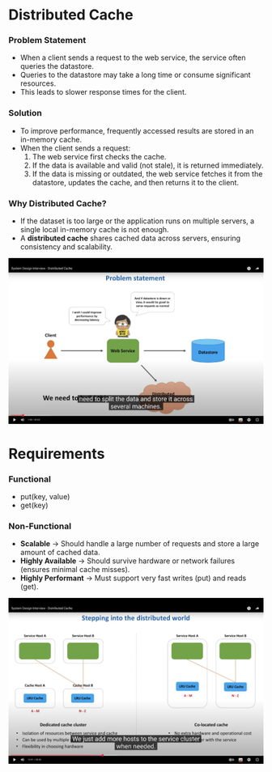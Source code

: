 # Distributed Cache

### Problem Statement
- When a client sends a request to the web service, the service often queries the datastore.
- Queries to the datastore may take a long time or consume significant resources.
- This leads to slower response times for the client.

### Solution
- To improve performance, frequently accessed results are stored in an in-memory cache.
- When the client sends a request:
    1. The web service first checks the cache.
    2. If the data is available and valid (not stale), it is returned immediately.
    3. If the data is missing or outdated, the web service fetches it from the datastore, updates the cache, and then returns it to the client.

### Why Distributed Cache?
- If the dataset is too large or the application runs on multiple servers, a single local in-memory cache is not enough.
- A **distributed cache** shares cached data across servers, ensuring consistency and scalability.

![cache.png](../../Pics/cache.png)
# Requirements
### Functional
 - put(key, value)
 - get(key)


### Non-Functional
- **Scalable** → Should handle a large number of requests and store a large amount of cached data.
- **Highly Available** → Should survive hardware or network failures (ensures minimal cache misses).
- **Highly Performant** → Must support very fast writes (put) and reads (get).

![DistributedCache.png](../../Pics/DistributedCache.png)


